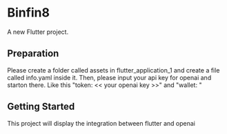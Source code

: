 # Binfin8

A new Flutter project.

## Preparation
Please create a folder called assets in flutter_application_1 and create a file called info.yaml inside it. Then, please input your api key for openai and starton there. Like this "token: << your openai key >>" and "wallet: <your starton api key>"

## Getting Started

This project will display the integration between flutter and openai

